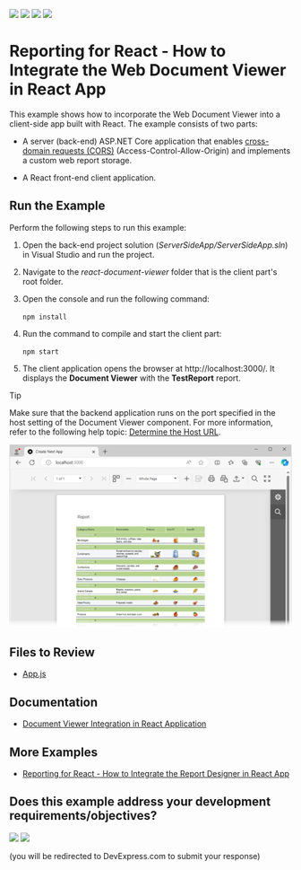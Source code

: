 <!-- default badges list -->
![](https://img.shields.io/endpoint?url=https://codecentral.devexpress.com/api/v1/VersionRange/229755307/23.2.3%2B)
[![](https://img.shields.io/badge/Open_in_DevExpress_Support_Center-FF7200?style=flat-square&logo=DevExpress&logoColor=white)](https://supportcenter.devexpress.com/ticket/details/T848272)
[![](https://img.shields.io/badge/📖_How_to_use_DevExpress_Examples-e9f6fc?style=flat-square)](https://docs.devexpress.com/GeneralInformation/403183)
[![](https://img.shields.io/badge/💬_Leave_Feedback-feecdd?style=flat-square)](#does-this-example-address-your-development-requirementsobjectives)
<!-- default badges end -->
# Reporting for React -  How to Integrate the Web Document Viewer in React App

This example shows how to incorporate the Web Document Viewer into a client-side app built with React. The example consists of two parts:

- A server (back-end) ASP.NET Core application that enables [cross-domain requests (CORS)](https://developer.mozilla.org/en-US/docs/Web/HTTP/CORS) (Access-Control-Allow-Origin) and implements a custom web report storage.

- A React front-end client application.

## Run the Example

Perform the following steps to run this example:

1. Open the back-end project solution (*ServerSideApp/ServerSideApp.sln*) in Visual Studio and run the project.
2. Navigate to the *react-document-viewer* folder that is the client part's root folder.
3. Open the console and run the following command:

    ```npm install```

4. Run the command to compile and start the client part:

    ```npm start```

5. The client application opens the browser at http://localhost:3000/. It displays the **Document Viewer** with the **TestReport** report.

> [!TIP]
> Make sure that the backend application runs on the port specified in the host setting of the Document Viewer component. For more information, refer to the following help topic: [Determine the Host URL](https://docs.devexpress.com/XtraReports/400197/web-reporting/asp-net-core-reporting/server-side-configuration/document-viewer-server-side-configuration-asp-net-core#step-3-determine-the-host-url).

![Document Viewer in JavaScript with React](Images/screenshot.png)

## Files to Review

- [App.js](react-document-viewer/src/App.js)

## Documentation

- [Document Viewer Integration in React Application](https://docs.devexpress.com/XtraReports/119338)

## More Examples
* [Reporting for React - How to Integrate the Report Designer in React App](https://github.com/DevExpress-Examples/reporting-eud-designer-in-javascript-with-react)
<!-- feedback -->
## Does this example address your development requirements/objectives?

[<img src="https://www.devexpress.com/support/examples/i/yes-button.svg"/>](https://www.devexpress.com/support/examples/survey.xml?utm_source=github&utm_campaign=reporting-react-integrate-web-document-viewer&~~~was_helpful=yes) [<img src="https://www.devexpress.com/support/examples/i/no-button.svg"/>](https://www.devexpress.com/support/examples/survey.xml?utm_source=github&utm_campaign=reporting-react-integrate-web-document-viewer&~~~was_helpful=no)

(you will be redirected to DevExpress.com to submit your response)
<!-- feedback end -->
